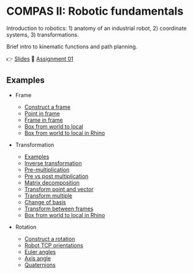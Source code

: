 # COMPAS II: Robotic fundamentals

Introduction to robotics: 1) anatomy of an industrial robot, 2) coordinate systems, 3) transformations.

Brief intro to kinematic functions and path planning.

👉 [Slides](lecture_02.pdf)
📜 [Assignment 01](assignment_01/README.md)

## Examples

* Frame
  * [Construct a frame](01_several_ways_to_construct_frame.py)
  * [Point in frame](02_point_in_frame.py)
  * [Frame in frame](03_frame_in_frame.py)
  * [Box from world to local](04_box_from_the_world_to_local.py)
  * [Box from world to local in Rhino](05_box_from_the_world_to_local_rhino.py)

* Transformation
  * [Examples](06_examples_transformation.py)
  * [Inverse transformation](07_inverse_transformation.py)
  * [Pre-multiplication](08_premultiply_transformations.py)
  * [Pre vs post multiplication](09_pre_vs_post_multiplication.py)
  * [Matrix decomposition](10_decompose_transformation.py)
  * [Transform point and vector](11_transform_point_and_vector.py)
  * [Transform multiple](12_transform_multiple.py)
  * [Change of basis](13_change_basis_transformation.py)
  * [Transform between frames](14_transformation_between_frames.py)
  * [Box from world to local in Rhino](15_box_from_the_world_to_local_rhino.py)

* Rotation
  * [Construct a rotation](16_several_ways_to_construct_rotation.py)
  * [Robot TCP orientations](17_robot_tcp_orientations.py)
  * [Euler angles](18_euler_angles.py)
  * [Axis angle](19_axis_angle.py)
  * [Quaternions](20_quaternion.py)
